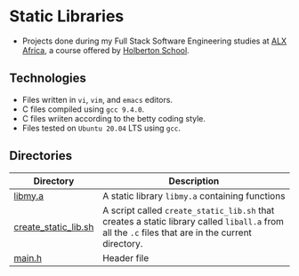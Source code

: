 # Static Libraries

- Projects done during my Full Stack Software Engineering studies at [ALX Africa](https://www.alxafrica.com/software-engineering-2022/), a course offered by [Holberton School](https://www.holbertonschool.com/).

## Technologies
- Files written in ```vi```, ```vim```, and ```emacs``` editors. 
- C files compiled using ```gcc 9.4.0```.
- C files wriiten according to the betty coding style. 
- Files tested on ```Ubuntu 20.04``` LTS using ```gcc```.

## Directories 

| Directory  | Description |
| ---  | --- |
|[libmy.a](libmy.a)|A static library ```libmy.a``` containing functions|
|[create_static_lib.sh](create_static_lib.sh)| A script called ```create_static_lib.sh``` that creates a static library called ```liball.a``` from all the ```.c``` files that are in the current directory.
|[main.h](main.h)|Header file|
